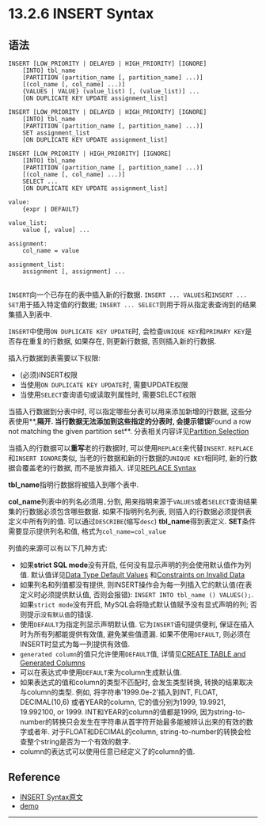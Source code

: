 # 13.2.6 INSERT Syntax

## 语法

```
INSERT [LOW_PRIORITY | DELAYED | HIGH_PRIORITY] [IGNORE]
    [INTO] tbl_name
    [PARTITION (partition_name [, partition_name] ...)]
    [(col_name [, col_name] ...)]
    {VALUES | VALUE} (value_list) [, (value_list)] ...
    [ON DUPLICATE KEY UPDATE assignment_list]

INSERT [LOW_PRIORITY | DELAYED | HIGH_PRIORITY] [IGNORE]
    [INTO] tbl_name
    [PARTITION (partition_name [, partition_name] ...)]
    SET assignment_list
    [ON DUPLICATE KEY UPDATE assignment_list]

INSERT [LOW_PRIORITY | HIGH_PRIORITY] [IGNORE]
    [INTO] tbl_name
    [PARTITION (partition_name [, partition_name] ...)]
    [(col_name [, col_name] ...)]
    SELECT ...
    [ON DUPLICATE KEY UPDATE assignment_list]

value:
    {expr | DEFAULT}

value_list:
    value [, value] ...

assignment:
    col_name = value

assignment_list:
    assignment [, assignment] ...
```

## 

`INSERT`向一个已存在的表中插入新的行数据.
`INSERT ... VALUES`和`INSERT ... SET`用于插入特定值的行数据;
`INSERT ... SELECT`则用于将从指定表查询到的结果集插入到表中.

`INSERT`中使用`ON DUPLICATE KEY UPDATE`时, 会检查`UNIQUE KEY`和`PRIMARY KEY`是否存在重复的行数据, 
如果存在, 则更新行数据, 否则插入新的行数据.

插入行数据到表需要以下权限:

- (必须)INSERT权限
- 当使用`ON DUPLICATE KEY UPDATE`时, 需要UPDATE权限
- 当使用`SELECT`查询语句或读取列属性时, 需要SELECT权限

当插入行数据到分表中时, 可以指定哪些分表可以用来添加新增的行数据, 这些分表使用**,**隔开.
当行数据无法添加到这些指定的分表时, 会提示错误**Found a row not matching the given partition set**.
分表相关内容详见[Partition Selection](https://dev.mysql.com/doc/refman/8.0/en/partitioning-selection.html)

当插入的行数据可以**重写**老的行数据时, 可以使用`REPLACE`来代替`INSERT`.
`REPLACE`和`INSERT IGNORE`类似, 当老的行数据和新的行数据的`UNIQUE KEY`相同时, 新的行数据会覆盖老的行数据, 而不是放弃插入.
详见[REPLACE Syntax](https://dev.mysql.com/doc/refman/8.0/en/replace.html)

**tbl_name**指明行数据将被插入到哪个表中.

**col_name**列表中的列名必须用`,`分割, 用来指明来源于`VALUES`或者`SELECT`查询结果集的行数据必须包含哪些数据.
如果不指明列名列表, 则插入的行数据必须提供表定义中所有列的值. 可以通过`DESCRIBE`(缩写`desc`) **tbl_name**得到表定义.
**SET**条件需要显示提供列名和值, 格式为`col_name=col_value`

列值的来源可以有以下几种方式:

- 如果**strict SQL mode**没有开启, 任何没有显示声明的列会使用默认值作为列值.
默认值详见[Data Type Default Values](https://dev.mysql.com/doc/refman/8.0/en/data-type-defaults.html)
和[Constraints on Invalid Data](https://dev.mysql.com/doc/refman/8.0/en/constraint-invalid-data.html)
- 如果列名和列值都没有提供, 则INSERT操作会为每一列插入它的默认值(在表定义时必须提供默认值, 否则会报错):
`INSERT INTO tbl_name () VALUES();`.
如果`strict mode`没有开启, MySQL会将隐式默认值赋予没有显式声明的列; 否则提示`没有默认值`的错误.
- 使用`DEFAULT`为指定列显示声明默认值. 它为`INSERT`语句提供便利, 保证在插入时为所有列都能提供有效值, 
避免某些值遗漏. 如果不使用`DEFAULT`, 则必须在INSERT时显式为每一列提供有效值.
- `generated column`的值只允许使用`DEFAULT`值, 详情见[CREATE TABLE and Generated Columns]()
- 可以在表达式中使用`DEFAULT`来为column生成默认值.
- 如果表达式的值和column的类型不匹配时, 会发生类型转换, 转换的结果取决与column的类型. 
例如, 将字符串'1999.0e-2'插入到INT, FLOAT, DECIMAL(10,6) 或者YEAR的column, 
它的值分别为1999, 19.9921, 19.992100, or 1999.
INT和YEAR的column的值都是1999, 
因为string-to-number的转换只会发生在字符串从首字符开始最多能被辨认出来的有效的数字或者年.
对于FLOAT和DECIMAL的column, string-to-number的转换会检查整个string是否为一个有效的数字.
- column的表达式可以使用任意已经定义了的column的值.



## Reference

- [INSERT Syntax原文](https://dev.mysql.com/doc/refman/8.0/en/insert.html)
- [demo]()

---

[CREATE TABLE and Generated Columns]: https://dev.mysql.com/doc/refman/8.0/en/create-table-generated-columns.html
